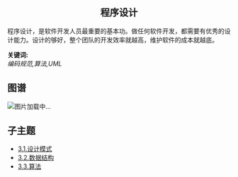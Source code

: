 <h2 align="center">程序设计</h2>
<p>
程序设计，是软件开发人员最重要的基本功。做任何软件开发，都需要有优秀的设计能力。设计的够好，整个团队的开发效率就越高，维护软件的成本就越底。
</p>

**关键词:**<br/>
*编码规范,算法,UML*

## 图谱
![图片加载中...](https://github.com/gonglei007/GameDevMind/blob/main/exports/3.程序设计.png?raw=true)

## 子主题
* [3.1.设计模式](https://github.com/gonglei007/GameDevMind/blob/main/mds/3.1.设计模式.md)
* [3.2.数据结构](https://github.com/gonglei007/GameDevMind/blob/main/mds/3.2.数据结构.md)
* [3.3.算法](https://github.com/gonglei007/GameDevMind/blob/main/mds/3.3.算法.md)
